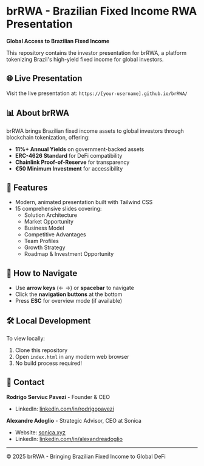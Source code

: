 # brRWA - Brazilian Fixed Income RWA Presentation

**Global Access to Brazilian Fixed Income**

This repository contains the investor presentation for brRWA, a platform tokenizing Brazil's high-yield fixed income for global investors.

## 🌐 Live Presentation

Visit the live presentation at: `https://[your-username].github.io/brRWA/`

## 📊 About brRWA

brRWA brings Brazilian fixed income assets to global investors through blockchain tokenization, offering:
- **11%+ Annual Yields** on government-backed assets
- **ERC-4626 Standard** for DeFi compatibility
- **Chainlink Proof-of-Reserve** for transparency
- **€50 Minimum Investment** for accessibility

## 🚀 Features

- Modern, animated presentation built with Tailwind CSS
- 15 comprehensive slides covering:
  - Solution Architecture
  - Market Opportunity
  - Business Model
  - Competitive Advantages
  - Team Profiles
  - Growth Strategy
  - Roadmap & Investment Opportunity

## 📖 How to Navigate

- Use **arrow keys** (← →) or **spacebar** to navigate
- Click the **navigation buttons** at the bottom
- Press **ESC** for overview mode (if available)

## 🛠️ Local Development

To view locally:
1. Clone this repository
2. Open `index.html` in any modern web browser
3. No build process required!

## 📧 Contact

**Rodrigo Serviuc Pavezi** - Founder & CEO
- LinkedIn: [linkedin.com/in/rodrigopavezi](https://www.linkedin.com/in/rodrigopavezi/)

**Alexandre Adoglio** - Strategic Advisor, CEO at Sonica
- Website: [sonica.xyz](https://sonica.xyz/)
- LinkedIn: [linkedin.com/in/alexandreadoglio](https://www.linkedin.com/in/alexandreadoglio/)

---

© 2025 brRWA - Bringing Brazilian Fixed Income to Global DeFi

